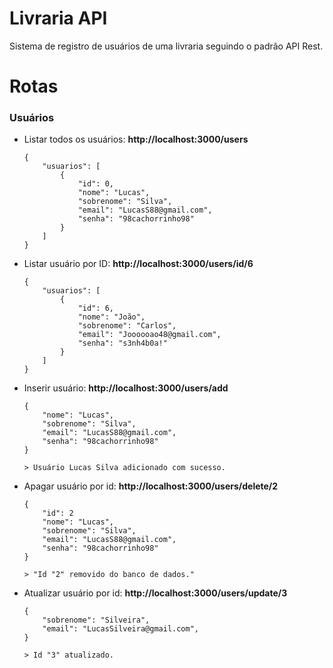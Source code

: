 # Livraria API
Sistema de registro de usuários de uma livraria seguindo o padrão API Rest.

# Rotas
<h3>Usuários</h3>
<ul>
<li><p>Listar todos os usuários: <b>http://localhost:3000/users</b></p>

```
{
    "usuarios": [
        {
            "id": 0,
            "nome": "Lucas",
            "sobrenome": "Silva",
            "email": "LucasS88@gmail.com",
            "senha": "98cachorrinho98"
        }
    ]
}
```

</li>

<li><p>Listar usuário por ID: <b>http://localhost:3000/users/id/6</b></p>

```
{
    "usuarios": [
        {
            "id": 6,
            "nome": "João",
            "sobrenome": "Carlos",
            "email": "Joooooao48@gmail.com",
            "senha": "s3nh4b0a!"
        }
    ]
}
```

</li>

<li>
<p>Inserir usuário: <b>http://localhost:3000/users/add</b></p>

```
{
    "nome": "Lucas",
    "sobrenome": "Silva",
    "email": "LucasS88@gmail.com",
    "senha": "98cachorrinho98"
}

> Usuário Lucas Silva adicionado com sucesso.
```
</li>

<li>
<p>Apagar usuário por id: <b>http://localhost:3000/users/delete/2</b></p>

```
{
    "id": 2
    "nome": "Lucas",
    "sobrenome": "Silva",
    "email": "LucasS88@gmail.com",
    "senha": "98cachorrinho98"
}

> "Id "2" removido do banco de dados."
```
</li>

<li>
<p>Atualizar usuário por id: <b>http://localhost:3000/users/update/3</b></p>

```
{
    "sobrenome": "Silveira",
    "email": "LucasSilveira@gmail.com",
}

> Id "3" atualizado.
```
</li>
